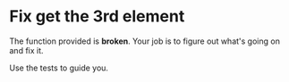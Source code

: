 # Fix get the 3rd element

The function provided is **broken**. Your job is to figure out what's going on and fix it.

Use the tests to guide you.
